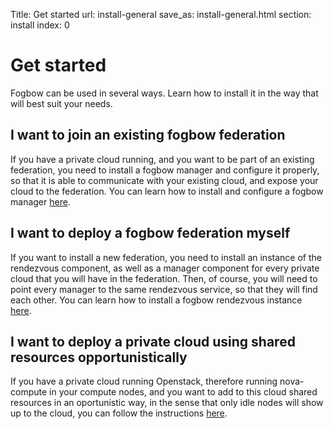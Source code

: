 Title: Get started
url: install-general
save_as: install-general.html
section: install
index: 0

# Get started

Fogbow can be used in several ways. Learn how to install it in the way that will best suit your needs.

## I want to join an existing fogbow federation

If you have a private cloud running, and you want to be part of an existing federation, you need to install a fogbow manager and configure it properly, so that it is able to communicate with your existing cloud, and expose your cloud to the federation. You can learn how to install and configure a fogbow manager [here](http://www.fogbowcloud.org/install-manager).

## I want to deploy a fogbow federation myself

If you want to install a new federation, you need to install an instance of the rendezvous component, as well as a manager component for every private cloud that you will have in the federation. Then, of course, you will need to point every manager to the same rendezvous service, so that they will find each other. You can learn how to install a fogbow rendezvous instance [here](http://www.fogbowcloud.org/install-rendezvous).

## I want to deploy a private cloud using shared resources opportunistically

If you have a private cloud running Openstack, therefore running nova-compute in your compute nodes, and you want to add to this cloud shared resources in an oportunistic way, in the sense that only idle nodes will show up to the cloud, you can follow the instructions [here](http://www.fogbowcloud.org/install-opportunism).

